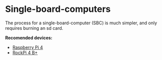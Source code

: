 # Single-board-computers

The process for a single-board-computer (SBC) is much simpler, and only requires burning an sd card.&#x20;

**Recomended devices:**

* [Raspberry Pi 4](https://www.raspberrypi.com/products/raspberry-pi-4-model-b/)
* [RockPi 4 B+](https://wiki.radxa.com/Rock4/4abplus)

